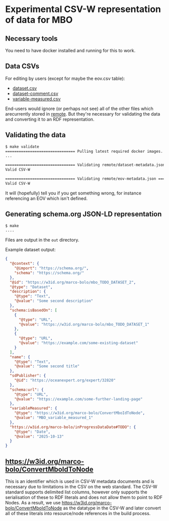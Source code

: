 # Experimental CSV-W representation of data for MBO

## Necessary tools

You need to have docker installed and running for this to work.

## Data CSVs

For editing by users (except for maybe the eov.csv table):

* [dataset.csv](./dataset.csv)
* [dataset-comment.csv](./dataset-comment.csv)
* [variable-measured.csv](./variable-measured.csv)

End-users would ignore (or perhaps not see) all of the other files which arecurrently stored in [remote](./remote/). But they're necessary for validating the data and converting it to an RDF representation.

## Validating the data

```bash
$ make validate
=============================== Pulling latest required docker images. ===============================
...

=============================== Validating remote/dataset-metadata.json ===============================
Valid CSV-W

=============================== Validating remote/eov-metadata.json ===============================
Valid CSV-W
```

It will (hopefully) tell you if you get something wrong, for instance referencing an EOV which isn't defined.

## Generating schema.org JSON-LD representation

```bash
$ make
....
```

Files are output in the `out` directory.

Example dataset output: 

```json
{
  "@context": {
    "@import": "https://schema.org/",
    "schema": "https://schema.org/"
  },
  "@id": "https://w3id.org/marco-bolo/mbo_TODO_DATASET_2",
  "@type": "Dataset",
  "description": {
    "@type": "Text",
    "@value": "Some second description"
  },
  "schema:isBasedOn": [
    {
      "@type": "URL",
      "@value": "https://w3id.org/marco-bolo/mbo_TODO_DATASET_1"
    },
    {
      "@type": "URL",
      "@value": "https://example.com/some-existing-dataset"
    }
  ],
  "name": {
    "@type": "Text",
    "@value": "Some second title"
  },
  "sdPublisher": {
    "@id": "https://oceanexpert.org/expert/32820"
  },
  "schema:url": {
    "@type": "URL",
    "@value": "https://example.com/some-further-landing-page"
  },
  "variableMeasured": {
    "@type": "https://w3id.org/marco-bolo/ConvertMboIdToNode",
    "@value": "MBO_variable_measured_1"
  },
  "https://w3id.org/marco-bolo/inProgressDataDate#TODO": {
    "@type": "Date",
    "@value": "2025-10-13"
  }
}
```

## <https://w3id.org/marco-bolo/ConvertMboIdToNode>

This is an identifier which is used in CSV-W metadata documents and is necessary due to limitations in the CSV on the web standard. The CSV-W standard supports delimited list columns, however only supports the serialisation of these to RDF literals and does not allow them to point to RDF Nodes. As a result, we use <https://w3id.org/marco-bolo/ConvertMboIdToNode> as the datatype in the CSV-W and later convert all of these literals into resource/node references in the build process.

